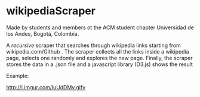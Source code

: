 # wikipediaScraper

Made by students and members ot the ACM student chapter Universidad de los Andes, Bogotá, Colombia.

A *recursive* scraper that searches through wikipedia links starting from wikipedia.com/Github .
The scraper collects all the links inside a wikipedia page, selects one randomly and explores the new page.
Finally, the scraper stores the data in a .json file and a javascript library (D3.js) shows the result

Example: 

http://i.imgur.com/luUdDMv.gifv
